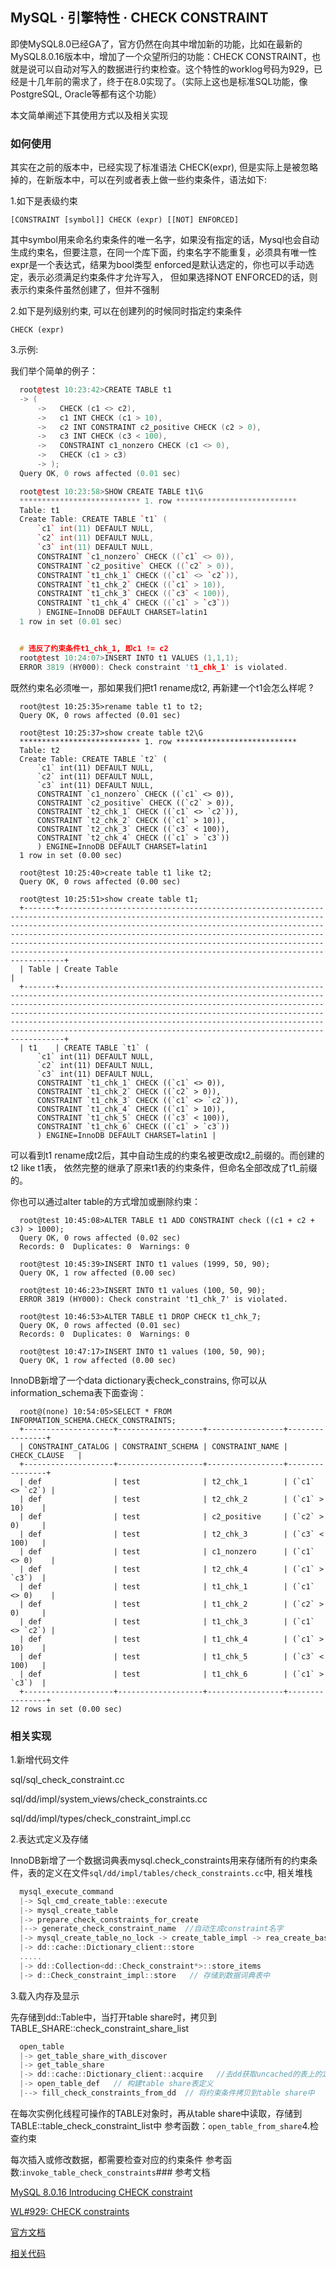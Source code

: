 ## MySQL · 引擎特性 · CHECK CONSTRAINT


即使MySQL8.0已经GA了，官方仍然在向其中增加新的功能，比如在最新的MySQL8.0.16版本中，增加了一个众望所归的功能：CHECK CONSTRAINT，也就是说可以自动对写入的数据进行约束检查。这个特性的worklog号码为929，已经是十几年前的需求了，终于在8.0实现了。（实际上这也是标准SQL功能，像PostgreSQL, Oracle等都有这个功能）  


本文简单阐述下其使用方式以及相关实现  

### 如何使用


其实在之前的版本中，已经实现了标准语法 CHECK(expr), 但是实际上是被忽略掉的，在新版本中，可以在列或者表上做一些约束条件，语法如下:  


1.如下是表级约束  

```LANG
[CONSTRAINT [symbol]] CHECK (expr) [[NOT] ENFORCED]

```


其中symbol用来命名约束条件的唯一名字，如果没有指定的话，Mysql也会自动生成约束名，但要注意，在同一个库下面，约束名字不能重复，必须具有唯一性
expr是一个表达式，结果为bool类型
enforced是默认选定的，你也可以手动选定，表示必须满足约束条件才允许写入， 但如果选择NOT ENFORCED的话，则表示约束条件虽然创建了，但并不强制  


2.如下是列级别约束, 可以在创建列的时候同时指定约束条件  

```LANG
CHECK (expr)

```


3.示例:  


我们举个简单的例子：  

```cpp
  root@test 10:23:42>CREATE TABLE t1
  -> (
      ->   CHECK (c1 <> c2),
      ->   c1 INT CHECK (c1 > 10),
      ->   c2 INT CONSTRAINT c2_positive CHECK (c2 > 0),
      ->   c3 INT CHECK (c3 < 100),
      ->   CONSTRAINT c1_nonzero CHECK (c1 <> 0),
      ->   CHECK (c1 > c3)
      -> );
  Query OK, 0 rows affected (0.01 sec)

  root@test 10:23:58>SHOW CREATE TABLE t1\G
  *************************** 1. row ***************************
  Table: t1
  Create Table: CREATE TABLE `t1` (
      `c1` int(11) DEFAULT NULL,
      `c2` int(11) DEFAULT NULL,
      `c3` int(11) DEFAULT NULL,
      CONSTRAINT `c1_nonzero` CHECK ((`c1` <> 0)),
      CONSTRAINT `c2_positive` CHECK ((`c2` > 0)),
      CONSTRAINT `t1_chk_1` CHECK ((`c1` <> `c2`)),
      CONSTRAINT `t1_chk_2` CHECK ((`c1` > 10)),
      CONSTRAINT `t1_chk_3` CHECK ((`c3` < 100)),
      CONSTRAINT `t1_chk_4` CHECK ((`c1` > `c3`))
      ) ENGINE=InnoDB DEFAULT CHARSET=latin1
  1 row in set (0.01 sec)


  # 违反了约束条件t1_chk_1, 即c1 != c2
  root@test 10:24:07>INSERT INTO t1 VALUES (1,1,1);
  ERROR 3819 (HY000): Check constraint 't1_chk_1' is violated.

```


既然约束名必须唯一，那如果我们把t1 rename成t2, 再新建一个t1会怎么样呢 ?  

```LANG
  root@test 10:25:35>rename table t1 to t2;
  Query OK, 0 rows affected (0.01 sec)

  root@test 10:25:37>show create table t2\G
  *************************** 1. row ***************************
  Table: t2
  Create Table: CREATE TABLE `t2` (
      `c1` int(11) DEFAULT NULL,
      `c2` int(11) DEFAULT NULL,
      `c3` int(11) DEFAULT NULL,
      CONSTRAINT `c1_nonzero` CHECK ((`c1` <> 0)),
      CONSTRAINT `c2_positive` CHECK ((`c2` > 0)),
      CONSTRAINT `t2_chk_1` CHECK ((`c1` <> `c2`)),
      CONSTRAINT `t2_chk_2` CHECK ((`c1` > 10)),
      CONSTRAINT `t2_chk_3` CHECK ((`c3` < 100)),
      CONSTRAINT `t2_chk_4` CHECK ((`c1` > `c3`))
      ) ENGINE=InnoDB DEFAULT CHARSET=latin1
  1 row in set (0.00 sec)

  root@test 10:25:40>create table t1 like t2;
  Query OK, 0 rows affected (0.00 sec)

  root@test 10:25:51>show create table t1;
  +-------+-------------------------------------------------------------------------------------------------------------------------------------------------------------------------------------------------------------------------------------------------------------------------------------------------------------------------------------------------------------------------------------------------------------------------------------+
  | Table | Create Table                                                                                                                                                                                                                                                                                                                                                                                                                        |
  +-------+-------------------------------------------------------------------------------------------------------------------------------------------------------------------------------------------------------------------------------------------------------------------------------------------------------------------------------------------------------------------------------------------------------------------------------------+
  | t1    | CREATE TABLE `t1` (
      `c1` int(11) DEFAULT NULL,
      `c2` int(11) DEFAULT NULL,
      `c3` int(11) DEFAULT NULL,
      CONSTRAINT `t1_chk_1` CHECK ((`c1` <> 0)),
      CONSTRAINT `t1_chk_2` CHECK ((`c2` > 0)),
      CONSTRAINT `t1_chk_3` CHECK ((`c1` <> `c2`)),
      CONSTRAINT `t1_chk_4` CHECK ((`c1` > 10)),
      CONSTRAINT `t1_chk_5` CHECK ((`c3` < 100)),
      CONSTRAINT `t1_chk_6` CHECK ((`c1` > `c3`))
      ) ENGINE=InnoDB DEFAULT CHARSET=latin1 |

```


可以看到t1 rename成t2后，其中自动生成的约束名被更改成t2_前缀的。而创建的t2 like t1表， 依然完整的继承了原来t1表的约束条件，但命名全部改成了t1_前缀的。  


你也可以通过alter table的方式增加或删除约束：  

```LANG
  root@test 10:45:08>ALTER TABLE t1 ADD CONSTRAINT check ((c1 + c2 + c3) > 1000);
  Query OK, 0 rows affected (0.02 sec)
  Records: 0  Duplicates: 0  Warnings: 0

  root@test 10:45:39>INSERT INTO t1 values (1999, 50, 90);
  Query OK, 1 row affected (0.00 sec)

  root@test 10:46:23>INSERT INTO t1 values (100, 50, 90);
  ERROR 3819 (HY000): Check constraint 't1_chk_7' is violated.

  root@test 10:46:53>ALTER TABLE t1 DROP CHECK t1_chk_7;
  Query OK, 0 rows affected (0.01 sec)
  Records: 0  Duplicates: 0  Warnings: 0

  root@test 10:47:17>INSERT INTO t1 values (100, 50, 90);
  Query OK, 1 row affected (0.00 sec)

```


InnoDB新增了一个data dictionary表check_constrains, 你可以从information_schema表下面查询：  

```LANG
  root@(none) 10:54:05>SELECT * FROM INFORMATION_SCHEMA.CHECK_CONSTRAINTS;
  +--------------------+-------------------+-----------------+----------------+
  | CONSTRAINT_CATALOG | CONSTRAINT_SCHEMA | CONSTRAINT_NAME | CHECK_CLAUSE   |
  +--------------------+-------------------+-----------------+----------------+
  | def                | test              | t2_chk_1        | (`c1` <> `c2`) |
  | def                | test              | t2_chk_2        | (`c1` > 10)    |
  | def                | test              | c2_positive     | (`c2` > 0)     |
  | def                | test              | t2_chk_3        | (`c3` < 100)   |
  | def                | test              | c1_nonzero      | (`c1` <> 0)    |
  | def                | test              | t2_chk_4        | (`c1` > `c3`)  |
  | def                | test              | t1_chk_1        | (`c1` <> 0)    |
  | def                | test              | t1_chk_2        | (`c2` > 0)     |
  | def                | test              | t1_chk_3        | (`c1` <> `c2`) |
  | def                | test              | t1_chk_4        | (`c1` > 10)    |
  | def                | test              | t1_chk_5        | (`c3` < 100)   |
  | def                | test              | t1_chk_6        | (`c1` > `c3`)  |
  +--------------------+-------------------+-----------------+----------------+
12 rows in set (0.00 sec)

```

### 相关实现


1.新增代码文件  


sql/sql_check_constraint.cc  


sql/dd/impl/system_views/check_constraints.cc  


sql/dd/impl/types/check_constraint_impl.cc  


2.表达式定义及存储  


InnoDB新增了一个数据词典表mysql.check_constraints用来存储所有的约束条件，表的定义在文件`sql/dd/impl/tables/check_constraints.cc`中, 相关堆栈  

```cpp
  mysql_execute_command
  |-> Sql_cmd_create_table::execute 
  |-> mysql_create_table
  |-> prepare_check_constraints_for_create
  |--> generate_check_constraint_name  //自动生成constraint名字
  |-> mysql_create_table_no_lock -> create_table_impl -> rea_create_base_table 
  |-> dd::cache::Dictionary_client::store
  .....
  |-> dd::Collection<dd::Check_constraint*>::store_items
  |-> d::Check_constraint_impl::store   // 存储到数据词典表中

```


3.载入内存及显示  


先存储到dd::Table中，当打开table share时，拷贝到TABLE_SHARE::check_constraint_share_list  

```cpp
  open_table
  |-> get_table_share_with_discover
  |-> get_table_share
  |-> dd::cache::Dictionary_client::acquire   //去dd获取uncached的表上的定义，存储到dd:Table中
  |-> open_table_def   // 构建table share表定义
  |--> fill_check_constraints_from_dd  // 将约束条件拷贝到table share中

```


在每次实例化线程可操作的TABLE对象时，再从table share中读取，存储到TABLE::table_check_constraint_list中
参考函数：`open_table_from_share`4.检查约束  


每次插入或修改数据，都需要检查对应的约束条件
参考函数:`invoke_table_check_constraints`### 参考文档


[MySQL 8.0.16 Introducing CHECK constraint][0]  


[WL#929: CHECK constraints][1]  


[官方文档][2]  


[相关代码][3]  


[0]: https://mysqlserverteam.com/mysql-8-0-16-introducing-check-constraint/
[1]: https://dev.mysql.com/worklog/task/?id=929
[2]: https://dev.mysql.com/doc/refman/8.0/en/create-table-check-constraints.html
[3]: https://github.com/mysql/mysql-server/commit/4d7d5165f92f676d011814a0d8e6d0f70c5325fd